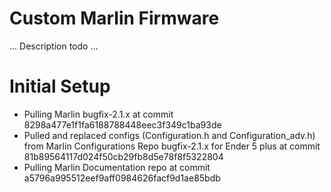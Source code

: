 # Custom Marlin Firmware

... Description todo ...

# Initial Setup
* Pulling Marlin bugfix-2.1.x at commit 8298a477e1f1fa6188788448eec3f349c1ba93de
* Pulled and replaced configs (Configuration.h and Configuration_adv.h) from Marlin Configurations Repo bugfix-2.1.x for Ender 5 plus at commit 81b89564117d024f50cb29fb8d5e78f8f5322804
* Pulling Marlin Documentation repo at commit a5796a995512eef9aff0984626facf9d1ae85bdb